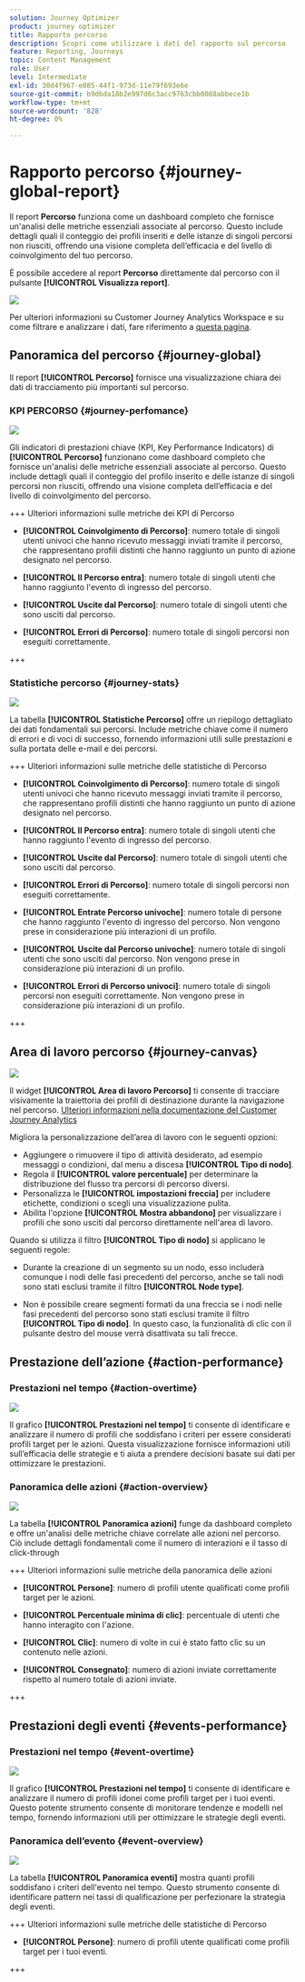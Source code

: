 ```yaml
---
solution: Journey Optimizer
product: journey optimizer
title: Rapporto percorso
description: Scopri come utilizzare i dati del rapporto sul percorso
feature: Reporting, Journeys
topic: Content Management
role: User
level: Intermediate
exl-id: 30d4f967-e085-44f1-973d-11e79f693e6e
source-git-commit: b9dbda18b2e997d6c3acc9763cbb0088abbece1b
workflow-type: tm+mt
source-wordcount: '828'
ht-degree: 0%

---
```


# Rapporto percorso {#journey-global-report}

Il report **Percorso** funziona come un dashboard completo che fornisce un&#39;analisi delle metriche essenziali associate al percorso. Questo include dettagli quali il conteggio dei profili inseriti e delle istanze di singoli percorsi non riusciti, offrendo una visione completa dell’efficacia e del livello di coinvolgimento del tuo percorso.

È possibile accedere al report **Percorso** direttamente dal percorso con il pulsante **[!UICONTROL Visualizza report]**.

![](assets/gs-cja-report-3.png)

Per ulteriori informazioni su Customer Journey Analytics Workspace e su come filtrare e analizzare i dati, fare riferimento a [questa pagina](https://experienceleague.adobe.com/en/docs/analytics-platform/using/cja-workspace/home).

## Panoramica del percorso {#journey-global}

Il report **[!UICONTROL Percorso]** fornisce una visualizzazione chiara dei dati di tracciamento più importanti sul percorso.

### KPI PERCORSO {#journey-perfomance}

![](assets/cja-journey-kpis.png)

Gli indicatori di prestazioni chiave (KPI, Key Performance Indicators) di **[!UICONTROL Percorso]** funzionano come dashboard completo che fornisce un&#39;analisi delle metriche essenziali associate al percorso. Questo include dettagli quali il conteggio del profilo inserito e delle istanze di singoli percorsi non riusciti, offrendo una visione completa dell’efficacia e del livello di coinvolgimento del percorso.

+++ Ulteriori informazioni sulle metriche dei KPI di Percorso

* **[!UICONTROL Coinvolgimento di Percorso]**: numero totale di singoli utenti univoci che hanno ricevuto messaggi inviati tramite il percorso, che rappresentano profili distinti che hanno raggiunto un punto di azione designato nel percorso.

* **[!UICONTROL Il Percorso entra]**: numero totale di singoli utenti che hanno raggiunto l&#39;evento di ingresso del percorso.

* **[!UICONTROL Uscite dal Percorso]**: numero totale di singoli utenti che sono usciti dal percorso.

* **[!UICONTROL Errori di Percorso]**: numero totale di singoli percorsi non eseguiti correttamente.

+++

### Statistiche percorso {#journey-stats}

![](assets/cja-journey-stats.png)

La tabella **[!UICONTROL Statistiche Percorso]** offre un riepilogo dettagliato dei dati fondamentali sui percorsi. Include metriche chiave come il numero di errori e di voci di successo, fornendo informazioni utili sulle prestazioni e sulla portata delle e-mail e dei percorsi.

+++ Ulteriori informazioni sulle metriche delle statistiche di Percorso

* **[!UICONTROL Coinvolgimento di Percorso]**: numero totale di singoli utenti univoci che hanno ricevuto messaggi inviati tramite il percorso, che rappresentano profili distinti che hanno raggiunto un punto di azione designato nel percorso.

* **[!UICONTROL Il Percorso entra]**: numero totale di singoli utenti che hanno raggiunto l&#39;evento di ingresso del percorso.

* **[!UICONTROL Uscite dal Percorso]**: numero totale di singoli utenti che sono usciti dal percorso.

* **[!UICONTROL Errori di Percorso]**: numero totale di singoli percorsi non eseguiti correttamente.

* **[!UICONTROL Entrate Percorso univoche]**: numero totale di persone che hanno raggiunto l&#39;evento di ingresso del percorso. Non vengono prese in considerazione più interazioni di un profilo.

* **[!UICONTROL Uscite dal Percorso univoche]**: numero totale di singoli utenti che sono usciti dal percorso. Non vengono prese in considerazione più interazioni di un profilo.

* **[!UICONTROL Errori di Percorso univoci]**: numero totale di singoli percorsi non eseguiti correttamente. Non vengono prese in considerazione più interazioni di un profilo.

+++

## Area di lavoro percorso {#journey-canvas}

![](assets/cja-journey-canvas.png)

Il widget **[!UICONTROL Area di lavoro Percorso]** ti consente di tracciare visivamente la traiettoria dei profili di destinazione durante la navigazione nel percorso. [Ulteriori informazioni nella documentazione del Customer Journey Analytics](https://experienceleague.adobe.com/en/docs/analytics-platform/using/cja-workspace/visualizations/journey-canvas/journey-canvas)

Migliora la personalizzazione dell’area di lavoro con le seguenti opzioni:

* Aggiungere o rimuovere il tipo di attività desiderato, ad esempio messaggi o condizioni, dal menu a discesa **[!UICONTROL Tipo di nodo]**.
* Regola il **[!UICONTROL valore percentuale]** per determinare la distribuzione del flusso tra percorsi di percorso diversi.
* Personalizza le **[!UICONTROL impostazioni freccia]** per includere etichette, condizioni o scegli una visualizzazione pulita.
* Abilita l&#39;opzione **[!UICONTROL Mostra abbandono]** per visualizzare i profili che sono usciti dal percorso direttamente nell&#39;area di lavoro.

Quando si utilizza il filtro **[!UICONTROL Tipo di nodo]** si applicano le seguenti regole:

* Durante la creazione di un segmento su un nodo, esso includerà comunque i nodi delle fasi precedenti del percorso, anche se tali nodi sono stati esclusi tramite il filtro **[!UICONTROL Node type]**.

* Non è possibile creare segmenti formati da una freccia se i nodi nelle fasi precedenti del percorso sono stati esclusi tramite il filtro **[!UICONTROL Tipo di nodo]**. In questo caso, la funzionalità di clic con il pulsante destro del mouse verrà disattivata su tali frecce.

## Prestazione dell’azione {#action-performance}

### Prestazioni nel tempo {#action-overtime}

![](assets/cja-journey-action-performance.png)

Il grafico **[!UICONTROL Prestazioni nel tempo]** ti consente di identificare e analizzare il numero di profili che soddisfano i criteri per essere considerati profili target per le azioni. Questa visualizzazione fornisce informazioni utili sull’efficacia delle strategie e ti aiuta a prendere decisioni basate sui dati per ottimizzare le prestazioni.

### Panoramica delle azioni {#action-overview}

![](assets/cja-journey-action-overview.png)

La tabella **[!UICONTROL Panoramica azioni]** funge da dashboard completo e offre un&#39;analisi delle metriche chiave correlate alle azioni nel percorso. Ciò include dettagli fondamentali come il numero di interazioni e il tasso di click-through

+++ Ulteriori informazioni sulle metriche della panoramica delle azioni

* **[!UICONTROL Persone]**: numero di profili utente qualificati come profili target per le azioni.

* **[!UICONTROL Percentuale minima di clic]**: percentuale di utenti che hanno interagito con l&#39;azione.

* **[!UICONTROL Clic]**: numero di volte in cui è stato fatto clic su un contenuto nelle azioni.

* **[!UICONTROL Consegnato]**: numero di azioni inviate correttamente rispetto al numero totale di azioni inviate.

+++

## Prestazioni degli eventi {#events-performance}

### Prestazioni nel tempo {#event-overtime}

![](assets/cja-journey-performance-event.png)

Il grafico **[!UICONTROL Prestazioni nel tempo]** ti consente di identificare e analizzare il numero di profili idonei come profili target per i tuoi eventi. Questo potente strumento consente di monitorare tendenze e modelli nel tempo, fornendo informazioni utili per ottimizzare le strategie degli eventi.

### Panoramica dell’evento {#event-overview}

![](assets/cja-journey-events-overview.png)

La tabella **[!UICONTROL Panoramica eventi]** mostra quanti profili soddisfano i criteri dell&#39;evento nel tempo. Questo strumento consente di identificare pattern nei tassi di qualificazione per perfezionare la strategia degli eventi.

+++ Ulteriori informazioni sulle metriche delle statistiche di Percorso

* **[!UICONTROL Persone]**: numero di profili utente qualificati come profili target per i tuoi eventi.

+++
